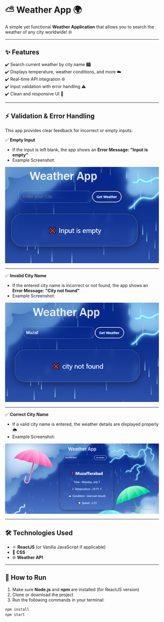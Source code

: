 # ⛅ Weather App 🌍

A simple yet functional **Weather Application** that allows you to search the weather of any city worldwide! 🌐

---

## ✨ Features

✔️ Search current weather by city name 🏙️  
✔️ Displays temperature, weather conditions, and more ☁️  
✔️ Real-time API integration 🌐  
✔️ Input validation with error handling ⚠️  
✔️ Clean and responsive UI 🎨  

---

## ⚡ Validation & Error Handling

This app provides clear feedback for incorrect or empty inputs:

✅ **Empty Input**  
- If the input is left blank, the app shows an **Error Message: "Input is empty"**  
- Example Screenshot:  

![Input Empty](./Weather2.png)  

---

✅ **Invalid City Name**  
- If the entered city name is incorrect or not found, the app shows an **Error Message: "City not found"**  
- Example Screenshot:  

![City Not Found](./Weather3.png)  

---

✅ **Correct City Name**  
- If a valid city name is entered, the weather details are displayed properly 🌦️  
- Example Screenshot:  

![Weather Found](./Weather1.png)  

---

## 🛠️ Technologies Used

- ⚛️ **ReactJS** (or Vanilla JavaScript if applicable)  
- 🎨 **CSS**  
- 🌐 **Weather API**  

---

## 🚀 How to Run

1. Make sure **Node.js** and **npm** are installed (for ReactJS version)  
2. Clone or download the project  
3. Run the following commands in your terminal:  

```bash
npm install  
npm start  
